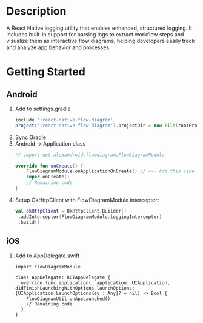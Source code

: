 # Description

A React Native logging utility that enables enhanced, structured logging. It includes built-in support for parsing logs to extract workflow steps and visualize them as interactive flow diagrams, helping developers easily track and analyze app behavior and processes.

# Getting Started
## Android
1. Add to settings.gradle
    ```groovy
    include ':react-native-flow-diagram'
    project(':react-native-flow-diagram').projectDir = new File(rootProject.projectDir, '../node_modules/react-native-flow-diagram/android')
    ```
2. Sync Gradle
3. Android -> Application class
    ```kotlin
    // import net.alexandroid.flowdiagram.FlowDiagramModule
    
    override fun onCreate() {
        FlowDiagramModule.onApplicationOnCreate() // <-- Add this line before "super.onCreate()"
        super.onCreate()
        // Remaining code
    }
    ```
4. Setup OkHttpClient with FlowDiagramModule interceptor:
    ```kotlin
    val okHttpClient = OkHttpClient.Builder()
     .addInterceptor(FlowDiagramModule.loggingInterceptor)
     .build()
   ```

## iOS
1. Add to AppDelegate.swift
    ```
    import FlowDiagramModule
    
    class AppDelegate: RCTAppDelegate {
      override func application(_ application: UIApplication, didFinishLaunchingWithOptions launchOptions: [UIApplication.LaunchOptionsKey : Any]? = nil) -> Bool {
        FlowDiagramUtil.onAppLaunched()
        // Remaining code
      }
    }    
    ```
